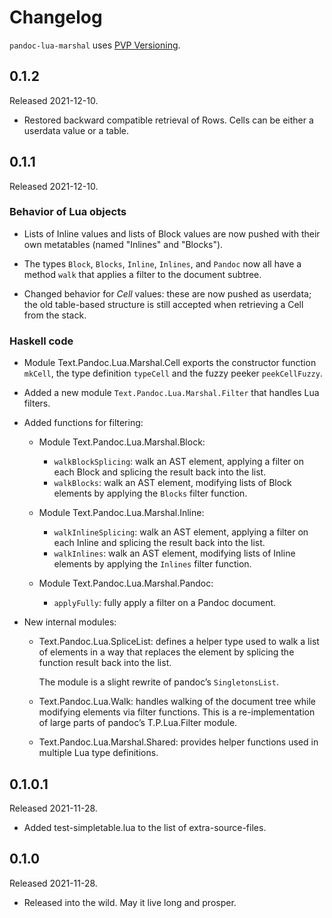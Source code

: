 # Changelog

`pandoc-lua-marshal` uses [PVP Versioning][].

## 0.1.2

Released 2021-12-10.

-   Restored backward compatible retrieval of Rows. Cells can be
    either a userdata value or a table.

## 0.1.1

Released 2021-12-10.

### Behavior of Lua objects

-   Lists of Inline values and lists of Block values are now
    pushed with their own metatables (named "Inlines" and
    "Blocks").

-   The types `Block`, `Blocks`, `Inline`, `Inlines`, and
    `Pandoc` now all have a method `walk` that applies a filter
    to the document subtree.

-   Changed behavior for *Cell* values: these are now pushed as
    userdata; the old table-based structure is still accepted
    when retrieving a Cell from the stack.

### Haskell code

-   Module Text.Pandoc.Lua.Marshal.Cell exports the constructor
    function `mkCell`, the type definition `typeCell` and the
    fuzzy peeker `peekCellFuzzy`.

-   Added a new module `Text.Pandoc.Lua.Marshal.Filter` that
    handles Lua filters.

-   Added functions for filtering:

    -   Module Text.Pandoc.Lua.Marshal.Block:
        -   `walkBlockSplicing`: walk an AST element, applying a
            filter on each Block and splicing the result back
            into the list.
        -   `walkBlocks`: walk an AST element, modifying lists of
            Block elements by applying the `Blocks` filter
            function.
    -   Module Text.Pandoc.Lua.Marshal.Inline:
        -   `walkInlineSplicing`: walk an AST element, applying a
            filter on each Inline and splicing the result back
            into the list.
        -   `walkInlines`: walk an AST element, modifying lists
            of Inline elements by applying the `Inlines` filter
            function.

    -   Module Text.Pandoc.Lua.Marshal.Pandoc:
        -   `applyFully`: fully apply a filter on a Pandoc
            document.

-   New internal modules:

    -   Text.Pandoc.Lua.SpliceList: defines a helper type used to
        walk a list of elements in a way that replaces the
        element by splicing the function result back into the
        list.

        The module is a slight rewrite of pandoc’s
        `SingletonsList`.

    -   Text.Pandoc.Lua.Walk: handles walking of the document
        tree while modifying elements via filter functions. This
        is a re-implementation of large parts of pandoc’s
        T.P.Lua.Filter module.

    -   Text.Pandoc.Lua.Marshal.Shared: provides helper functions
        used in multiple Lua type definitions.

## 0.1.0.1

Released 2021-11-28.

-   Added test-simpletable.lua to the list of extra-source-files.

## 0.1.0

Released 2021-11-28.

-   Released into the wild. May it live long and prosper.

  [PVP Versioning]: https://pvp.haskell.org
